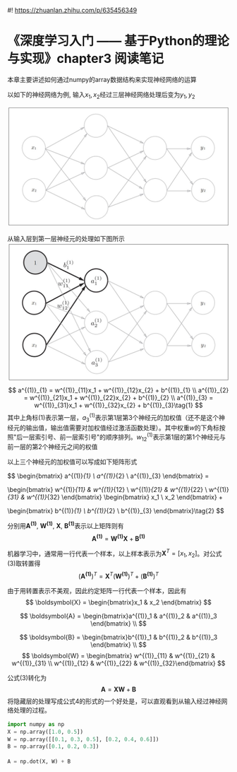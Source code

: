 #! https://zhuanlan.zhihu.com/p/635456349
# 《深度学习入门 —— 基于Python的理论与实现》chapter3 阅读笔记

本章主要讲述如何通过numpy的array数据结构来实现神经网络的运算

以如下的神经网络为例, 输入$x_1, x_2$经过三层神经网络处理后变为$y_1, y_2$ 

![图1三层神经网络](../images/ch3-1.JPG)


从输入层到第一层神经元的处理如下图所示
![](../images/ch3-2.JPG)
$$
a^{(1)}_{1} = w^{(1)}_{11}x_1 + w^{(1)}_{12}x_{2} + b^{(1)}_{1} \\
a^{(1)}_{2} = w^{(1)}_{21}x_1 + w^{(1)}_{22}x_{2} + b^{(1)}_{2} \\
a^{(1)}_{3} = w^{(1)}_{31}x_1 + w^{(1)}_{32}x_{2} + b^{(1)}_{3}\tag{1}
$$
其中上角标(1)表示第一层，$a^{(1)}_{3}$表示第1层第3个神经元的加权值（还不是这个神经元的输出值，输出值需要对加权值经过激活函数处理）。其中权重$w$的下角标按照"后一层索引号、前一层索引号"的顺序排列。$w^{(1)}_{12}$表示第1层的第1个神经元与前一层的第2个神经元之间的权值

以上三个神经元的加权值可以写成如下矩阵形式

$$
\begin{bmatrix}
a^{(1)}_{1} \\
a^{(1)}_{2} \\
a^{(1)}_{3}
\end{bmatrix} = 

\begin{bmatrix}
w^{(1)}_{11} & w^{(1)}_{12} \\
w^{(1)}_{21} & w^{(1)}_{22} \\
w^{(1)}_{31} & w^{(1)}_{32}
\end{bmatrix}
\begin{bmatrix}
x_1 \\
x_2
\end{bmatrix} +

\begin{bmatrix}
b^{(1)}_{1} \\
b^{(1)}_{2} \\
b^{(1)}_{3}
\end{bmatrix}\tag{2}
$$

分别用$\boldsymbol{A^{(1)}}$, $\boldsymbol{W^{(1)}}$, $\boldsymbol{X}$, $\boldsymbol{B^{(1)}}$表示以上矩阵则有
$$
\boldsymbol{A^{(1)}} = \boldsymbol{W^{(1)}}\boldsymbol{X} + \boldsymbol{B^{(1)}}\tag{3}
$$

机器学习中，通常用一行代表一个样本，以上样本表示为$\boldsymbol{X}^T = [x_1, x_2]$。对公式(3)取转置得
$$
(\boldsymbol{A^{(1)}})^{T} = \boldsymbol{X}^T(\boldsymbol{W^{(1)}})^{T} + (\boldsymbol{B^{(1)}})^{T}\tag{3}
$$

由于用转置表示不美观，因此约定矩阵一行代表一个样本，因此有
$$
\boldsymbol{X} = \begin{bmatrix}x_1 & x_2 \end{bmatrix}
$$

$$
\boldsymbol{A} = \begin{bmatrix}a^{(1)}_1 & a^{(1)}_2 & a^{(1)}_3 \end{bmatrix} \\
$$

$$
\boldsymbol{B} = \begin{bmatrix}b^{(1)}_1 & b^{(1)}_2 & b^{(1)}_3 \end{bmatrix} \\
$$
$$
\boldsymbol{W} = \begin{bmatrix} w^{(1)}_{11} & w^{(1)}_{21} & w^{(1)}_{31} \\ w^{(1)}_{12} & w^{(1)}_{22} & w^{(1)}_{32}\end{bmatrix}
$$

公式(3)转化为
$$
\boldsymbol{A} = \boldsymbol{X}\boldsymbol{W} + \boldsymbol{B}\tag{4}
$$
将隐藏层的处理写成公式4的形式的一个好处是，可以直观看到从输入经过神经网络处理的过程。

```Python
import numpy as np
X = np.array([1.0, 0.5])
W = np.array([[0.1, 0.3, 0.5], [0.2, 0.4, 0.6]])
B = np.array([0.1, 0.2, 0.3])

A = np.dot(X, W) + B
```








